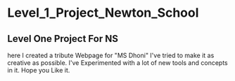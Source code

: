 # Level_1_Project_Newton_School
Level One Project For NS
-----------------------------------------
here I created a tribute Webpage for "MS Dhoni"
I've tried to make it as creative as possible.
I've Experimented with a lot of new tools and concepts in it.
Hope you Like it.
